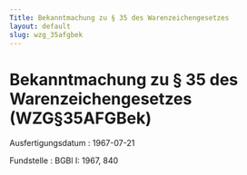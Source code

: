 ```yaml
---
Title: Bekanntmachung zu § 35 des Warenzeichengesetzes
layout: default
slug: wzg_35afgbek
---
```


# Bekanntmachung zu § 35 des Warenzeichengesetzes (WZG§35AFGBek)

Ausfertigungsdatum
:   1967-07-21

Fundstelle
:   BGBl I: 1967, 840

